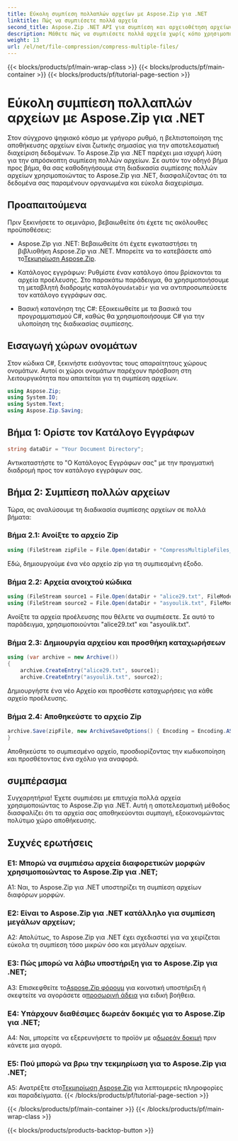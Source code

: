 ```yaml
---
title: Εύκολη συμπίεση πολλαπλών αρχείων με Aspose.Zip για .NET
linktitle: Πώς να συμπιέσετε πολλά αρχεία
second_title: Aspose.Zip .NET API για συμπίεση και αρχειοθέτηση αρχείων
description: Μάθετε πώς να συμπιέσετε πολλά αρχεία χωρίς κόπο χρησιμοποιώντας το Aspose.Zip για .NET. Βελτιστοποιήστε την αποθήκευση και βελτιώστε τη διαχείριση αρχείων με αυτόν τον περιεκτικό οδηγό.
weight: 13
url: /el/net/file-compression/compress-multiple-files/
---
```


{{< blocks/products/pf/main-wrap-class >}}
{{< blocks/products/pf/main-container >}}
{{< blocks/products/pf/tutorial-page-section >}}

# Εύκολη συμπίεση πολλαπλών αρχείων με Aspose.Zip για .NET

Στον σύγχρονο ψηφιακό κόσμο με γρήγορο ρυθμό, η βελτιστοποίηση της αποθήκευσης αρχείων είναι ζωτικής σημασίας για την αποτελεσματική διαχείριση δεδομένων. Το Aspose.Zip για .NET παρέχει μια ισχυρή λύση για την απρόσκοπτη συμπίεση πολλών αρχείων. Σε αυτόν τον οδηγό βήμα προς βήμα, θα σας καθοδηγήσουμε στη διαδικασία συμπίεσης πολλών αρχείων χρησιμοποιώντας το Aspose.Zip για .NET, διασφαλίζοντας ότι τα δεδομένα σας παραμένουν οργανωμένα και εύκολα διαχειρίσιμα.

## Προαπαιτούμενα

Πριν ξεκινήσετε το σεμινάριο, βεβαιωθείτε ότι έχετε τις ακόλουθες προϋποθέσεις:

-  Aspose.Zip για .NET: Βεβαιωθείτε ότι έχετε εγκαταστήσει τη βιβλιοθήκη Aspose.Zip για .NET. Μπορείτε να το κατεβάσετε από το[Τεκμηρίωση Aspose.Zip](https://reference.aspose.com/zip/net/).

-  Κατάλογος εγγράφων: Ρυθμίστε έναν κατάλογο όπου βρίσκονται τα αρχεία προέλευσης. Στο παρακάτω παράδειγμα, θα χρησιμοποιήσουμε τη μεταβλητή διαδρομής καταλόγου`dataDir` για να αντιπροσωπεύσετε τον κατάλογο εγγράφων σας.

- Βασική κατανόηση της C#: Εξοικειωθείτε με τα βασικά του προγραμματισμού C#, καθώς θα χρησιμοποιήσουμε C# για την υλοποίηση της διαδικασίας συμπίεσης.

## Εισαγωγή χώρων ονομάτων

Στον κώδικα C#, ξεκινήστε εισάγοντας τους απαραίτητους χώρους ονομάτων. Αυτοί οι χώροι ονομάτων παρέχουν πρόσβαση στη λειτουργικότητα που απαιτείται για τη συμπίεση αρχείων.

```csharp
using Aspose.Zip;
using System.IO;
using System.Text;
using Aspose.Zip.Saving;
```

## Βήμα 1: Ορίστε τον Κατάλογο Εγγράφων

```csharp
string dataDir = "Your Document Directory";
```

Αντικαταστήστε το "Ο Κατάλογος Εγγράφων σας" με την πραγματική διαδρομή προς τον κατάλογο εγγράφων σας.

## Βήμα 2: Συμπίεση πολλών αρχείων

Τώρα, ας αναλύσουμε τη διαδικασία συμπίεσης αρχείων σε πολλά βήματα:

### Βήμα 2.1: Ανοίξτε το αρχείο Zip

```csharp
using (FileStream zipFile = File.Open(dataDir + "CompressMultipleFiles_out.zip", FileMode.Create))
```

Εδώ, δημιουργούμε ένα νέο αρχείο zip για τη συμπιεσμένη έξοδο.

### Βήμα 2.2: Αρχεία ανοιχτού κώδικα

```csharp
using (FileStream source1 = File.Open(dataDir + "alice29.txt", FileMode.Open, FileAccess.Read))
using (FileStream source2 = File.Open(dataDir + "asyoulik.txt", FileMode.Open, FileAccess.Read))
```

Ανοίξτε τα αρχεία προέλευσης που θέλετε να συμπιέσετε. Σε αυτό το παράδειγμα, χρησιμοποιούνται "alice29.txt" και "asyoulik.txt".

### Βήμα 2.3: Δημιουργία αρχείου και προσθήκη καταχωρήσεων

```csharp
using (var archive = new Archive())
{
    archive.CreateEntry("alice29.txt", source1);
    archive.CreateEntry("asyoulik.txt", source2);
```

Δημιουργήστε ένα νέο Αρχείο και προσθέστε καταχωρήσεις για κάθε αρχείο προέλευσης.

### Βήμα 2.4: Αποθηκεύστε το αρχείο Zip

```csharp
archive.Save(zipFile, new ArchiveSaveOptions() { Encoding = Encoding.ASCII, ArchiveComment = "There are two poems from Canterbury corpus" });
}
```

Αποθηκεύστε το συμπιεσμένο αρχείο, προσδιορίζοντας την κωδικοποίηση και προσθέτοντας ένα σχόλιο για αναφορά.

## συμπέρασμα

Συγχαρητήρια! Έχετε συμπιέσει με επιτυχία πολλά αρχεία χρησιμοποιώντας το Aspose.Zip για .NET. Αυτή η αποτελεσματική μέθοδος διασφαλίζει ότι τα αρχεία σας αποθηκεύονται συμπαγή, εξοικονομώντας πολύτιμο χώρο αποθήκευσης.

## Συχνές ερωτήσεις

### Ε1: Μπορώ να συμπιέσω αρχεία διαφορετικών μορφών χρησιμοποιώντας το Aspose.Zip για .NET;

A1: Ναι, το Aspose.Zip για .NET υποστηρίζει τη συμπίεση αρχείων διαφόρων μορφών.

### Ε2: Είναι το Aspose.Zip για .NET κατάλληλο για συμπίεση μεγάλων αρχείων;

A2: Απολύτως, το Aspose.Zip για .NET έχει σχεδιαστεί για να χειρίζεται εύκολα τη συμπίεση τόσο μικρών όσο και μεγάλων αρχείων.

### Ε3: Πώς μπορώ να λάβω υποστήριξη για το Aspose.Zip για .NET;

 A3: Επισκεφθείτε το[Aspose.Zip φόρουμ](https://forum.aspose.com/c/zip/37) για κοινοτική υποστήριξη ή σκεφτείτε να αγοράσετε α[προσωρινή άδεια](https://purchase.aspose.com/temporary-license/) για ειδική βοήθεια.

### Ε4: Υπάρχουν διαθέσιμες δωρεάν δοκιμές για το Aspose.Zip για .NET;

 A4: Ναι, μπορείτε να εξερευνήσετε το προϊόν με α[δωρεάν δοκιμή](https://releases.aspose.com/zip/net) πριν κάνετε μια αγορά.

### Ε5: Πού μπορώ να βρω την τεκμηρίωση για το Aspose.Zip για .NET;

 A5: Ανατρέξτε στο[Τεκμηρίωση Aspose.Zip](https://reference.aspose.com/zip/net/) για λεπτομερείς πληροφορίες και παραδείγματα.
{{< /blocks/products/pf/tutorial-page-section >}}

{{< /blocks/products/pf/main-container >}}
{{< /blocks/products/pf/main-wrap-class >}}

{{< blocks/products/products-backtop-button >}}
